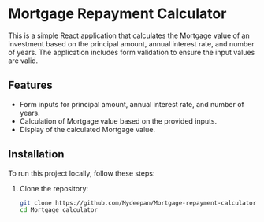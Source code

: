 # Mortgage Repayment Calculator

This is a simple React application that calculates the Mortgage value of an investment based on the principal amount, annual interest rate, and number of years. The application includes form validation to ensure the input values are valid.

## Features

- Form inputs for principal amount, annual interest rate, and number of years.
- Calculation of Mortgage value based on the provided inputs.
- Display of the calculated Mortgage value.

## Installation

To run this project locally, follow these steps:

1. Clone the repository:

   ```bash
   git clone https://github.com/Mydeepan/Mortgage-repayment-calculator.git
   cd Mortgage calculator
   ```

